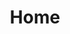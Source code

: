 ---
title: Home
home: true
heroImage: /theme.mp4
heroText: JUST DO IT
tagline: fighting for the life I want.
actionText: Get Started →
actionLink: /learn/
layout: Home
features:
- title: Blogger First
  details: This framework optimizes the VuePress engine for blogging first and foremost. Includes default features like RSS feed generation, list of recent posts, etc.
- title: Simplicity First
  details: Minimal setup with markdown-centered project structure helps you focus on writing.
- title: Vue.js Powered Engine
  details: Enjoy the dev experience of Vue + webpack, use Vue components in markdown, and develop your theme with Vue
footer: MIT Licensed | Created by BenCodeZen
---